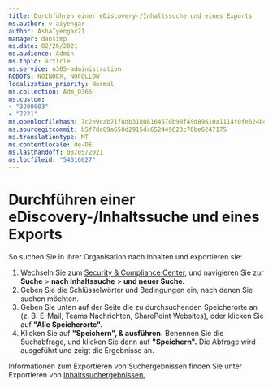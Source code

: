 ```yaml
---
title: Durchführen einer eDiscovery-/Inhaltssuche und eines Exports
ms.author: v-aiyengar
author: AshaIyengar21
manager: dansimp
ms.date: 02/26/2021
ms.audience: Admin
ms.topic: article
ms.service: o365-administration
ROBOTS: NOINDEX, NOFOLLOW
localization_priority: Normal
ms.collection: Adm_O365
ms.custom:
- "3200003"
- "7221"
ms.openlocfilehash: 7c2e9cab71f8db31808164570b98f49d89610a1114f0fe624b4e6295c2b5d86d
ms.sourcegitcommit: b5f7da89a650d2915dc652449623c78be6247175
ms.translationtype: MT
ms.contentlocale: de-DE
ms.lasthandoff: 08/05/2021
ms.locfileid: "54016627"
---
```

# <a name="perform-an-ediscoverycontent-search-and-export"></a>Durchführen einer eDiscovery-/Inhaltssuche und eines Exports

So suchen Sie in Ihrer Organisation nach Inhalten und exportieren sie:

1. Wechseln Sie zum [Security & Compliance Center,](https://go.microsoft.com/fwlink/?linkid=2086958) und navigieren Sie zur **Suche**  >  **nach Inhaltssuche**  >  **und neuer Suche.**
1. Geben Sie die Schlüsselwörter und Bedingungen ein, nach denen Sie suchen möchten.
1. Geben Sie unten auf der Seite die zu durchsuchenden Speicherorte an (z. B. E-Mail, Teams Nachrichten, SharePoint Websites), oder klicken Sie auf **"Alle Speicherorte".**
1. Klicken Sie auf **"Speichern", & ausführen.** Benennen Sie die Suchabfrage, und klicken Sie dann auf **"Speichern".** Die Abfrage wird ausgeführt und zeigt die Ergebnisse an.

Informationen zum Exportieren von Suchergebnissen finden Sie unter Exportieren von [Inhaltssuchergebnissen.](https://go.microsoft.com/fwlink/?linkid=2102118)

